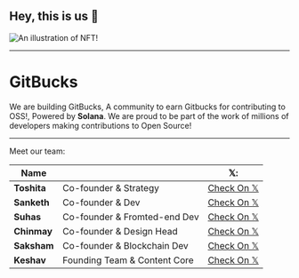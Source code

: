 ## Hey, this is us 👋

![An illustration of NFT!](https://user-images.githubusercontent.com/3369400/133268513-5bfe2f93-4402-42c9-a403-81c9e86934b6.jpeg)

<hr>

<h1>GitBucks</h1>
We are building GitBucks, A community to earn Gitbucks for contributing to OSS!, Powered by <b>Solana</b>. We are proud  to be part of the work of millions of developers making contributions to Open Source!

<hr>

Meet our team:

| Name              |                                                              | 𝕏:                                                           |
| ----------------- | ------------------------------------------------------------ | ------------------------------------------------------------ |
| **Toshita**       | Co-founder & Strategy                                        | [Check On 𝕏](https://twitter.com/toshitapandey)              |
| **Sanketh**       | Co-founder & Dev                                             | [Check On 𝕏](https://twitter.com/sankethchebbi)              |
| **Suhas**         | Co-founder & Fromted-end Dev                                 | [Check On 𝕏](https://twitter.com/suhasasumukh)               |
| **Chinmay**       | Co-founder & Design Head                                     | [Check On 𝕏](https://twitter.com/chinmay_x)                  |
| **Saksham**       | Co-founder & Blockchain Dev                                  | [Check On 𝕏](https://twitter.com/RxW_777)                    |
| **Keshav**        | Founding Team & Content Core                                 | [Check On 𝕏](https://twitter.com/K3shavGupta)                |
